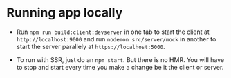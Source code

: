 # Running app locally

- Run `npm run build:client:devserver` in one tab to start the client at `http://localhost:9000` and run `nodemon src/server/mock` in another to start the server parallely at `https://localhost:5000`.

- To run with SSR, just do an `npm start`. But there is no HMR. You will have to stop and start every time you make a change be it the client or server.
